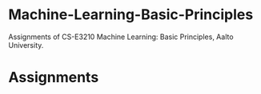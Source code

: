 # Machine-Learning-Basic-Principles
Assignments of CS-E3210 Machine Learning: Basic Principles, Aalto University.
# Assignments
